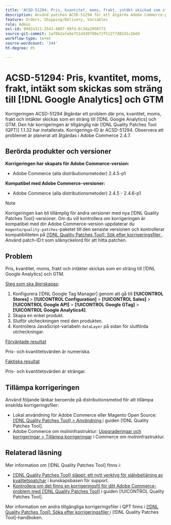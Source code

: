 ```yaml
---
title: 'ACSD-51294: Pris, kvantitet, moms, frakt, intäkt skickad som sträng till [!DNL Google Analytics] och GTM'
description: Använd patchen ACSD-51294 för att åtgärda Adobe Commerce-problemet där pris, kvantitet, moms, frakt och intäkter skickas som en sträng till  [!DNL Google Analytics]  och GTM.
feature: Orders, Shipping/Delivery, Variables
role: Admin
exl-id: 99d2a311-2543-4007-99fd-6c34a2950773
source-git-commit: 1a78b2afa6e751d430700e72f512f7d82d1c1bdd
workflow-type: tm+mt
source-wordcount: '344'
ht-degree: 0%

---
```


# ACSD-51294: Pris, kvantitet, moms, frakt, intäkt som skickas som sträng till [!DNL Google Analytics] och GTM

Korrigeringen ACSD-51294 åtgärdar ett problem där pris, kvantitet, moms, frakt och intäkter skickas som en sträng till [!DNL Google Analytics] och GTM. Den här korrigeringen är tillgänglig när [!DNL Quality Patches Tool (QPT)] 1.1.32 har installerats. Korrigerings-ID är ACSD-51294. Observera att problemet är planerat att åtgärdas i Adobe Commerce 2.4.7.

## Berörda produkter och versioner

**Korrigeringen har skapats för Adobe Commerce-version:**

* Adobe Commerce (alla distributionsmetoder) 2.4.5-p1

**Kompatibel med Adobe Commerce-versioner:**

* Adobe Commerce (alla distributionsmetoder) 2.4.5 - 2.4.6-p1

>[!NOTE]
>
>Korrigeringen kan bli tillämplig för andra versioner med nya [!DNL Quality Patches Tool]-versioner. Om du vill kontrollera om korrigeringen är kompatibel med din Adobe Commerce-version uppdaterar du `magento/quality-patches`-paketet till den senaste versionen och kontrollerar kompatibiliteten på [[!DNL Quality Patches Tool]: Sök efter korrigeringsfiler ](<https://experienceleague.adobe.com/tools/commerce-quality-patches/index.html>). Använd patch-ID:t som söknyckelord för att hitta patchen.

## Problem

Pris, kvantitet, moms, frakt och intäkter skickas som en sträng till [!DNL Google Analytics] och GTM.

<u>Steg som ska återskapas</u>:

1. Konfigurera [!DNL Google Tag Manager] genom att gå till **[!UICONTROL Stores]** > **[!UICONTROL Configuration]** > **[!UICONTROL Sales]** > **[!UICONTROL Google API]** > **[!UICONTROL Google GTag]** > **[!UICONTROL Google Analytics4]**.
2. Skapa en enkel produkt.
3. Slutför utcheckningen med den produkten.
4. Kontrollera JavaScript-variabeln `dataLayer` på sidan för slutförda utcheckningar.

<u>Förväntade resultat</u>

Pris- och kvantitetsvärden är numeriska.

<u>Faktiska resultat</u>

Pris- och kvantitetsvärden är strängar.

## Tillämpa korrigeringen

Använd följande länkar beroende på distributionsmetod för att tillämpa enskilda korrigeringsfiler:

* Lokal användning för Adobe Commerce eller Magento Open Source: [[!DNL Quality Patches Tool] > Användning ](/help/tools/quality-patches-tool/usage.md) i guiden [!DNL Quality Patches Tool].
* Adobe Commerce om molninfrastruktur: [Uppgraderingar och korrigeringar > Tillämpa korrigeringar](https://experienceleague.adobe.com/docs/commerce-cloud-service/user-guide/develop/upgrade/apply-patches.html) i Commerce om molninfrastruktur.

## Relaterad läsning

Mer information om [!DNL Quality Patches Tool] finns i:

* [[!DNL Quality Patches Tool] släppt: ett nytt verktyg för självbetjäning av kvalitetspatchar](https://experienceleague.adobe.com/en/docs/commerce-knowledge-base/kb/announcements/commerce-announcements/magento-quality-patches-released-new-tool-to-self-serve-quality-patches) i kunskapsbasen för support.
* [Kontrollera om det finns en korrigeringsfil för ditt Adobe Commerce-problem med  [!DNL Quality Patches Tool]](/help/tools/quality-patches-tool/patches-available-in-qpt/check-patch-for-magento-issue-with-magento-quality-patches.md) i guiden [!UICONTROL Quality Patches Tool].


Mer information om andra tillgängliga korrigeringsfiler i QPT finns i [[!DNL Quality Patches Tool]: Söka efter korrigeringsfiler ](<https://experienceleague.adobe.com/tools/commerce-quality-patches/index.html>) i [!DNL Quality Patches Tool]-handboken.
